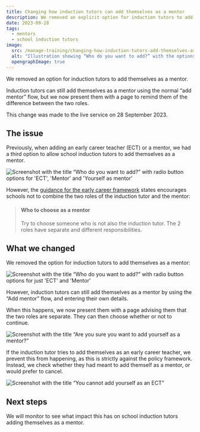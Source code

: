 ```yaml
---
title: Changing how induction tutors can add themselves as a mentor
description: We removed an explicit option for induction tutors to add themselves as a mentor, instead allowing them to do it through the normal “add mentor” flow.
date: 2023-09-28
tags:
  - mentors
  - school induction tutors
image:
  src: /manage-training/changing-how-induction-tutors-add-themselves-as-a-mentor/removing-add-yourself-as-mentor.png
  alt: "Illustration showing “Who do you want to add?” with the options of ECT, Mentor and with “Yourself as mentor” crossed out"
  opengraphImage: true
---
```


We removed an option for induction tutors to add themselves as a mentor.

Induction tutors can still add themselves as a mentor using the normal “add mentor” flow, but we now present them with a page to remind them of the difference between the two roles.

This change was made to the live service on 28 September 2023.

## The issue

Previously, when adding an early career teacher (ECT) or a mentor, we had a third option to allow school induction tutors to add themselves as a mentor.

![Screenshot with the title “Who do you want to add?” with radio button options for 'ECT', 'Mentor' and 'Yourself as mentor'](previous-add-ect-or-mentor-question.png "The previous “Who do you want to add?” screen")

However, the [guidance for the early career framework](https://www.gov.uk/guidance/how-to-set-up-training-for-early-career-teachers#nominate-an-induction-tutor) states encourages schools not to combine the two roles of the induction tutor and the mentor:

> #### Who to choose as a mentor
> Try to choose someone who is not also the induction tutor. The 2 roles have separate and different responsibilities.

## What we changed

We removed the option for induction tutors to add themselves as a mentor:

![Screenshot with the title “Who do you want to add?” with radio button options for just 'ECT' and 'Mentor'](updated-who-do-you-want-to-add.png "The new “Who do you want to add?” screen")

However, induction tutors can still add themselves as a mentor by using the “Add mentor” flow, and entering their own details.

When this happens, we now present them with a page advising them that the two roles are separate. They can then choose whether or not to continue.

![Screenshot with the title “Are you sure you want to add yourself as a mentor?”](are-you-sure-you-want-to-add-yourself-as-a-mentor.png)


If the induction tutor tries to add themselves as an early career teacher, we prevent this from happening, as this is strictly against the policy framework. Instead, we check whether they had meant to add themself as a mentor, or would prefer to cancel.

![Screenshot with the title “You cannot add yourself as an ECT”](you-cannot-add-yourself-as-an-ect.png)

## Next steps

We will monitor to see what impact this has on school induction tutors adding themselves as a mentor.
